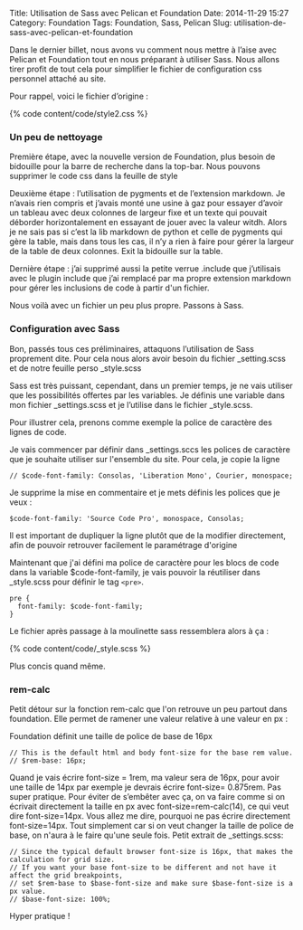 Title: Utilisation de Sass avec Pelican et Foundation
Date: 2014-11-29 15:27
Category: Foundation 
Tags: Foundation, Sass, Pelican
Slug: utilisation-de-sass-avec-pelican-et-foundation


Dans le dernier billet, nous avons vu comment nous mettre à l’aise avec Pelican et Foundation tout en nous préparant à utiliser Sass. Nous allons tirer profit de tout cela pour simplifier le fichier de configuration css personnel attaché au site.

Pour rappel, voici le fichier d’origine :

{% code content/code/style2.css %}


### Un peu de nettoyage

Première étape, avec la nouvelle version de Foundation, plus besoin de bidouille pour la barre de recherche dans la top-bar. Nous pouvons supprimer le code css dans la feuille de style

Deuxième étape : l’utilisation de pygments et de l’extension markdown. Je n’avais rien compris et j’avais monté une usine à gaz pour essayer d’avoir un tableau avec deux colonnes de largeur fixe et un texte qui pouvait déborder horizontalement en essayant de jouer avec la valeur witdh. Alors je ne sais pas si c’est la lib markdown de python et celle de pygments qui gère la table, mais dans tous les cas, il n’y a rien à faire pour gérer la largeur de la table de deux colonnes. Exit la bidouille sur la table.

Dernière étape : j’ai supprimé aussi la petite verrue .include que j’utilisais avec le plugin include que j’ai remplacé par ma propre extension markdown pour gérer les inclusions de code à partir d'un fichier.

Nous voilà avec un fichier un peu plus propre. Passons à Sass.

### Configuration avec Sass

Bon, passés tous ces préliminaires, attaquons l’utilisation de Sass proprement dite. Pour cela nous alors avoir besoin du fichier _setting.scss et de notre feuille perso _style.scss

Sass est très puissant, cependant, dans un premier temps, je ne vais utiliser que les possibilités offertes par les variables. Je définis une variable dans mon fichier _settings.scss et je l’utilise dans le fichier _style.scss.

Pour illustrer cela, prenons comme exemple la police de caractère des lignes de code.

Je vais commencer par définir dans _settings.sccs les polices de caractère que je souhaite utiliser sur l'ensemble du site. Pour cela, je copie la ligne 

	// $code-font-family: Consolas, 'Liberation Mono', Courier, monospace;

Je supprime la mise en commentaire et je mets définis les polices que je veux :

	$code-font-family: 'Source Code Pro', monospace, Consolas;

Il est important de dupliquer la ligne plutôt que de la modifier directement, afin de pouvoir retrouver facilement le paramétrage d'origine


Maintenant que j'ai défini ma police de caractère pour les blocs de code dans la variable $code-font-family, je vais pouvoir la réutiliser dans _style.scss pour définir le tag `<pre>`.

	pre {
	  font-family: $code-font-family;
	}


Le fichier après passage à la moulinette sass ressemblera alors à ça :

{% code content/code/_style.scss %}

Plus concis quand même.

	
### rem-calc

Petit détour sur la fonction rem-calc que l'on retrouve un peu partout dans foundation. Elle permet de ramener une valeur relative à une valeur en px :

Foundation définit une taille de police de base de 16px

	// This is the default html and body font-size for the base rem value.
	// $rem-base: 16px;


Quand je vais écrire font-size = 1rem, ma valeur sera de 16px, pour avoir une taille de 14px par exemple je devrais écrire font-size= 0.875rem. Pas super pratique. Pour éviter de s’embêter avec ça, on va faire comme si on écrivait directement la taille en px avec font-size=rem-calc(14), ce qui veut dire font-size=14px. Vous allez me dire, pourquoi ne pas écrire directement font-size=14px. Tout simplement car si on veut changer la taille de police de base, on n'aura à le faire qu'une seule fois. Petit extrait de _settings.scss:

	// Since the typical default browser font-size is 16px, that makes the calculation for grid size.
	// If you want your base font-size to be different and not have it affect the grid breakpoints,
	// set $rem-base to $base-font-size and make sure $base-font-size is a px value.
	// $base-font-size: 100%;


Hyper pratique !


